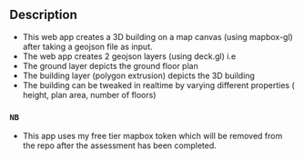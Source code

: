 
## Description

- This web app creates a 3D building on a map canvas (using mapbox-gl) after taking a geojson file as input.
- The web app creates 2 geojson layers (using deck.gl) i.e 
- The ground layer depicts the ground floor plan
- The building layer (polygon extrusion) depicts the 3D building
- The building can be tweaked in realtime by varying different properties ( height, plan area, number of floors)


### `NB`
- This app uses my free tier mapbox token which will be removed from the repo after the assessment has been completed.


